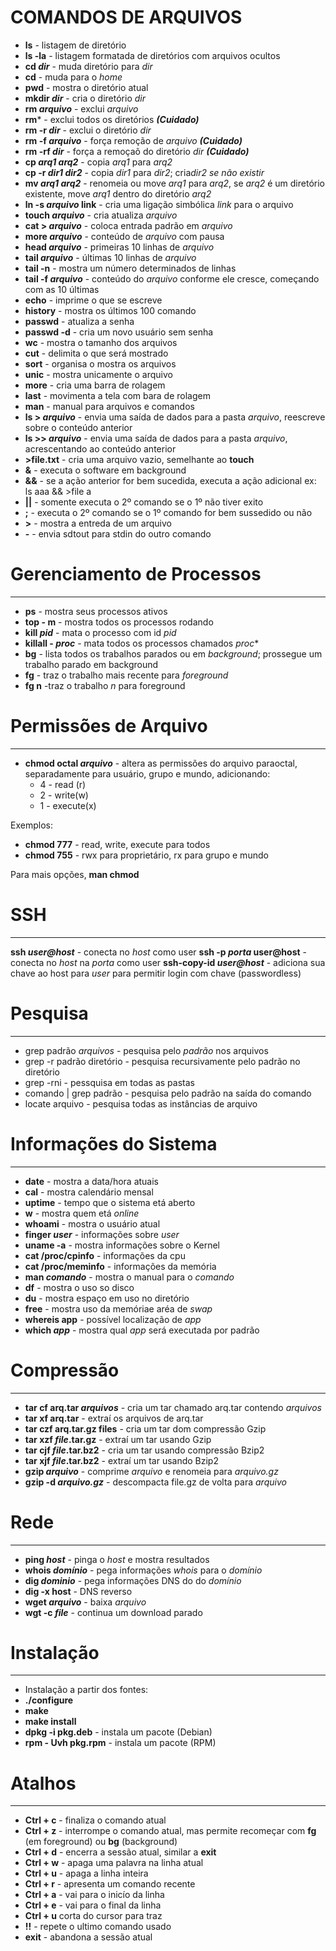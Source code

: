 # COMANDOS DE ARQUIVOS

- **ls** - listagem de diretório
- **ls -la**  - listagem formatada   de diretórios com arquivos ocultos
- **cd *dir*** - muda diretório para *dir*
- **cd** - muda para o *home*
- **pwd** - mostra o diretório atual
- **mkdir *dir*** - cria o diretório *dir*
- **rm *arquivo*** - exclui *arquivo*
- **rm*** - exclui todos os diretórios ***(Cuidado)***
- **rm -r *dir*** - exclui o diretório *dir*
- **rm -f *arquivo*** - força remoção de *arquivo* ***(Cuidado)***
- **rm -rf *dir*** - força a remoçaõ do diretório *dir* ***(Cuidado)***
- **cp *arq1 arq2*** - copia *arq1* para *arq2*
- **cp -r *dir1 dir2*** - copia *dir1* para *dir2*; cria*dir2 se não existir*
- **mv *arq1 arq2*** - renomeia ou move *arq1* para *arq2*, se *arq2* é um diretório existente, move *arq1* dentro do diretório *arq2*
- **ln -s *arquivo* link** - cria uma ligação simbólica *link* para o arquivo
- **touch *arquivo*** - cria atualiza *arquivo*
- **cat > *arquivo*** - coloca entrada padrão em *arquivo*
- **more *arquivo*** - conteúdo de *arquivo* com pausa
- **head *arquivo*** - primeiras 10 linhas de *arquivo*
- **tail *arquivo*** - últimas 10 linhas de *arquivo*
- **tail -n** - mostra um número determinados de linhas
- **tail -f *arquivo*** - conteúdo do *arquivo* conforme ele cresce, começando com as 10 últimas
- **echo** - imprime o que se escreve
- **history** - mostra os últimos 100 comando 
- **passwd** - atualiza a senha
- **passwd -d** - cria um novo usuário sem senha
- **wc** - mostra o tamanho dos arquivos
- **cut** - delimita o que será mostrado
- **sort** - organisa o mostra os arquivos
- **unic** - mostra unicamente o arquivo
- **more** - cria uma barra de rolagem
- **last** - movimenta a tela com bara de rolagem
- **man** - manual para arquivos e comandos
- **ls > *arquivo*** - envia uma saída de dados para a pasta *arquivo*, reescreve sobre o conteúdo anterior
- **ls >> *arquivo*** - envia uma saída de dados para a pasta *arquivo*, acrescentando ao conteúdo anterior
- **>file.txt** - cria uma arquivo vazio, semelhante ao **touch**
- **&** - executa o software em background
- **&&** - se a ação anterior for bem sucedida, executa a ação adicional
    ex: ls aaa && >file a
- **||** - somente executa o 2º comando se o 1º não tiver exito
- **;** - executa o 2º comando se o 1º comando for bem sussedido ou não
- **>** - mostra a entreda de um arquivo
- **-** - envia sdtout para stdin do outro comando

# Gerenciamento de Processos
___

- **ps** - mostra seus processos  ativos
- **top - m** - mostra todos os processos rodando
- **kill *pid*** - mata o processo com id *pid*
- **killall - *proc*** - mata todos os processos chamados *proc**
- **bg** - lista todos os trabalhos parados ou em *background*; prossegue um trabalho parado em background
- **fg** - traz o trabalho mais recente para *foreground*
- **fg n** -traz o trabalho *n* para foreground 


# Permissões de Arquivo
___

- **chmod octal *arquivo*** - altera as permissões do arquivo paraoctal, separadamente para usuário, grupo e mundo, adicionando:
    - 4 - read (r)
    - 2 - write(w)
    - 1 - execute(x)

Exemplos:
- **chmod 777** - read, write, execute para todos
- **chmod 755** - rwx para proprietário, rx para grupo e mundo

Para mais opções, **man chmod**

# SSH
___

**ssh *user@host*** - conecta no *host* como user
**ssh -p *porta* user@host** - conecta no *host* na *porta* como user
**ssh-copy-id *user@host*** - adiciona sua chave ao host para *user* para permitir login com chave (passwordless)


# Pesquisa
___

- grep padrão *arquivos* - pesquisa pelo *padrão* nos arquivos
- grep -r padrão diretório - pesquisa recursivamente pelo padrão no diretório
- grep -rni - pessquisa em todas as pastas
- comando | grep padrão - pesquisa pelo padrão na saída do comando
- locate arquivo - pesquisa todas as instâncias de arquivo

# Informações do Sistema
___

- **date** - mostra a data/hora atuais
- **cal** - mostra calendário mensal
- **uptime** - tempo que o sistema etá aberto
- **w** - mostra quem etá *online*
- **whoami** - mostra o usuário atual
- **finger *user*** - informações sobre *user*
- **uname -a** - mostra informações sobre o Kernel
- **cat /proc/cpinfo** - informações da cpu
- **cat /proc/meminfo** - informações da memória
- **man *comando*** - mostra o manual para o *comando*
- **df** - mostra o uso so disco
- **du** - mostra espaço em uso no diretório
- **free** - mostra uso da memóriae aréa de *swap*
- **whereis app** - possível localização de *app*
- **which *app*** - mostra qual *app* será executada por padrão


# Compressão
___

- **tar cf arq.tar *arquivos*** - cria um tar chamado arq.tar contendo *arquivos*
- **tar xf arq.tar** - extraí os arquivos de arq.tar
- **tar czf arq.tar.gz files** - cria um tar dom compressão Gzip
- **tar xzf *file*.tar.gz** - extraí um tar usando Gzip
- **tar cjf *file*.tar.bz2** - cria um tar usando compressão Bzip2
- **tar xjf *file*.tar.bz2** - extraí um tar usando Bzip2
- **gzip *arquivo*** - comprime *arquivo* e renomeia para *arquivo.gz*
- **gzip -d *arquivo.gz*** - descompacta file.gz de volta para *arquivo*


# Rede
___

- **ping *host*** - pinga o *host* e mostra resultados
- **whois *domínio*** - pega informações *whois* para o *domínio*
- **dig *dominio*** - pega informações DNS do do *domínio*
- **dig -x host** - DNS reverso
- **wget *arquivo*** - baixa *arquivo*
- **wgt -c *file*** - continua um download parado


# Instalação
___

-  Instalação a partir dos fontes:
-  **./configure**
-  **make**
-  **make install**
-  **dpkg -i pkg.deb** - instala um pacote (Debian)
-  **rpm - Uvh pkg.rpm** - instala um pacote (RPM)


# Atalhos
___

- **Ctrl + c** - finaliza o comando atual
- **Ctrl + z** - interrompe o comando atual, mas permite recomeçar com **fg** (em foreground) ou **bg** (background)
- **Ctrl + d** - encerra a sessão atual, similar a **exit**
- **Ctrl + w** - apaga uma palavra na linha atual
- **Ctrl + u** - apaga a linha inteira
- **Ctrl + r** - apresenta um comando recente
- **Ctrl + a** - vai para o inicío da linha
- **Ctrl + e** - vai para o final da linha
- **Ctrl + u** corta do cursor para traz
- **!!** - repete o ultimo comando usado
- **exit** - abandona a sessão atual

